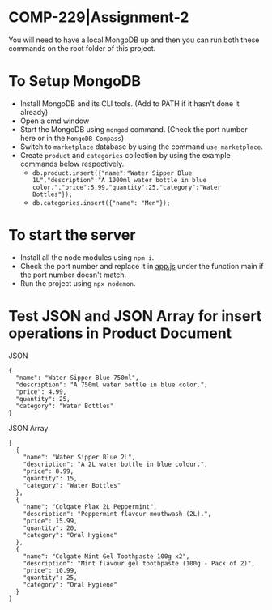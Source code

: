﻿# COMP-229|Assignment-2

You will need to have a local MongoDB up and then you can run both these commands on the root folder of this project.


# To Setup MongoDB
- Install MongoDB and its CLI tools. (Add to PATH if it hasn't done it already)
- Open a cmd window
- Start the MongoDB using ```mongod``` command.  (Check the port number here or in the ```MongoDB Compass```)
- Switch to ```marketplace``` database by using the command ```use marketplace```.
- Create ```product``` and ```categories``` collection by using the example commands below respectively.
  - ```db.product.insert({"name":"Water Sipper Blue 1L","description":"A 1000ml water bottle in blue color.","price":5.99,"quantity":25,"category":"Water Bottles"});```
  - ```db.categories.insert({"name": "Men"});```


# To start the server
- Install all the node modules using ```npm i```.
- Check the port number and replace it in [app.js](/app.js) under the function main if the port number doesn't match.
- Run the project using ```npx nodemon```.

# Test JSON and JSON Array for insert operations in Product Document
JSON
```
{
  "name": "Water Sipper Blue 750ml",
  "description": "A 750ml water bottle in blue color.",
  "price": 4.99,
  "quantity": 25,
  "category": "Water Bottles"
}
```

JSON Array
```
[
  {
    "name": "Water Sipper Blue 2L",
    "description": "A 2L water bottle in blue colour.",
    "price": 8.99,
    "quantity": 15,
    "category": "Water Bottles"
  },
  {
    "name": "Colgate Plax 2L Peppermint",
    "description": "Peppermint flavour mouthwash (2L).",
    "price": 15.99,
    "quantity": 20,
    "category": "Oral Hygiene"
  },
  {
    "name": "Colgate Mint Gel Toothpaste 100g x2",
    "description": "Mint flavour gel toothpaste (100g - Pack of 2)",
    "price": 10.99,
    "quantity": 25,
    "category": "Oral Hygiene"
  }
]
```
